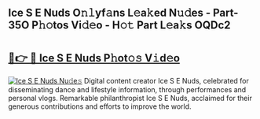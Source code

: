 ## Ice S E Nuds O𝚗𝚕yf𝚊ns L𝚎a𝚔ed N𝚞𝚍es - Part-35O P𝚑𝚘tos Vi𝚍𝚎o - H𝚘𝚝 Part L𝚎a𝚔s OQDc2

# <h2><a href="http://kfd8g6t.oniu.top/?m=Ice+S+E+Nuds">🔗👉 🔴 Ice S E Nuds P𝚑ot𝚘𝚜 V𝚒d𝚎o</a></h2>

[![Ice S E Nuds Nu𝚍e𝚜](https://i.imgur.com/0qMVB7G.gif)](http://kfd8g6t.oniu.top/?m=Ice+S+E+Nuds)
Digital content creator Ice S E Nuds, celebrated for disseminating dance and lifestyle information, through performances and personal vlogs. Remarkable philanthropist Ice S E Nuds, acclaimed for their generous contributions and efforts to improve the world.  
